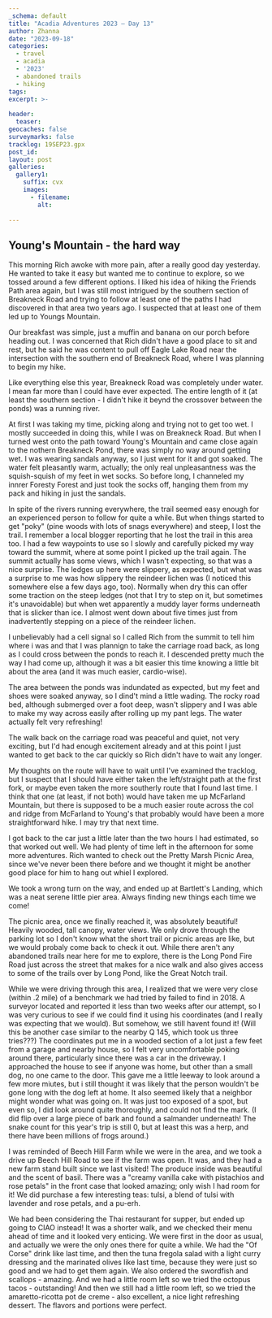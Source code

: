 ```yaml
---
_schema: default
title: "Acadia Adventures 2023 – Day 13"
author: Zhanna
date: "2023-09-18"
categories: 
  - travel
  - acadia
  - '2023'
  - abandoned trails
  - hiking
tags:
excerpt: >-
  
header:
  teaser:
geocaches: false
surveymarks: false
tracklog: 19SEP23.gpx
post_id: 
layout: post
galleries:
  gallery1:
    suffix: cvx
    images:
      - filename: 
        alt:
    
---
```


## Young's Mountain - the hard way

This morning Rich awoke with more pain, after a really good day yesterday. He wanted to take it easy but wanted me to continue to explore, so we tossed around a few different options. I liked his idea of hiking the Friends Path area again, but I was still most intrigued by the southern section of Breakneck Road and trying to follow at least one of the paths I had discovered in that area two years ago. I suspected that at least one of them led up to Youngs Mountain.

Our breakfast was simple, just a muffin and banana on our porch before heading out. I was concerned that Rich didn't have a good place to sit and rest, but he said he was content to pull off Eagle Lake Road near the intersection with the southern end of Breakneck Road, where I was planning to begin my hike.

Like everything else this year, Breakneck Road was completely under water. I mean far more than I could have ever expected. The entire length of it (at least the southern section - I didn't hike it beynd the crossover between the ponds) was a running river.

At first I was taking my time, picking along and trying not to get too wet. I mostly succeeded in doing this, while I was on Breakneck Road. But when I turned west onto the path toward Young's Mountain and came close again to the nothern Breakneck Pond, there was simply no way around getting wet. I was wearing sandals anyway, so I just went for it and got soaked. The water felt pleasantly warm, actually; the only real unpleasantness was the squish-squish of my feet in wet socks. So before long, I channeled my innrer Foresty Forest and just took the socks off, hanging them from my pack and hiking in just the sandals.

In spite of the rivers running everywhere, the trail seemed easy enough for an experienced person to follow for quite a while. But when things started to get "poky" (pine woods with lots of snags everywhere) and steep, I lost the trail. I remember a local blogger reporting that he lost the trail in this area too. I had a few waypoints to use so I slowly and carefully picked my way toward the summit, where at some point I picked up the trail again. The summit actually has some views, which I wasn't expecting, so that was a nice surprise. The ledges up here were slippery, as expected, but what was a surprise to me was how slippery the reindeer lichen was (I noticed this somewhere else a few days ago, too). Normally when dry this can offer some traction on the steep ledges (not that I try to step on it, but sometimes it's unavoidable) but when wet apparently a muddy layer forms underneath that is slicker than ice. I almost went down about five times just from inadvertently stepping on a piece of the reindeer lichen.

I unbelievably had a cell signal so I called Rich from the summit to tell him where i was and that I was plannign to take the carriage road back, as long as I could cross between the ponds to reach it. I descended pretty much the way I had come up, although it was a bit easier this time knowing a little bit about the area (and it was much easier, cardio-wise). 

The area between the ponds was indundated as expected, but my feet and shoes were soaked anyway, so I dind't mind a little wading. The rocky road bed, although submerged over a foot deep, wasn't slippery and I was able to make my way across easily after rolling up my pant legs. The water actually felt very refreshing!

The walk back on the carriage road was peaceful and quiet, not very exciting, but I'd had enough excitement already and at this point I just wanted to get back to the car quickly so Rich didn't have to wait any longer. 

My thoughts on the route will have to wait until I've examined the tracklog, but I suspect that I should have either taken the left/straight path at the first fork, or maybe even taken the more southerly route that I found last time. I think that one (at least, if not both) would have taken me up McFarland Mountain, but there is supposed to be a much easier route across the col and ridge from McFarland to Young's that probably would have been a more straightforward hike. I may try that next time.

I got back to the car just a little later than the two hours I had estimated, so that worked out well. We had plenty of time left in the afternoon for some more adventures. Rich wanted to check out the Pretty Marsh Picnic Area, since we've never been there before and we thought it might be another good place for him to hang out whiel I explored.

We took a wrong turn on the way, and ended up at Bartlett's Landing, which was a neat serene little pier area. Always finding new things each time we come!

The picnic area, once we finally reached it, was absolutely beautiful! Heavily wooded, tall canopy, water views. We only drove through the parking lot so I don't know what the short trail or picnic areas are like, but we would probaly come back to check it out. While there aren't any abandoned trails near here for me to explore, there is the Long Pond Fire Road just across the street that makes for a nice walk and also gives access to some of the trails over by Long Pond, like the Great Notch trail.

While we were driving through this area, I realized that we were very close (within .2 mile) of a benchmark we had tried by failed to find in 2018. A surveyor located and reported it less than two weeks after our attempt, so I was very curious to see if we could find it using his coordinates (and I really was expecting that we would). But somehow, we still havent found it! (Will this be another case similar to the nearby Q 145, which took us three tries???) The coordinates put me in a wooded section of a lot just a few feet from a garage and nearby house, so I felt very uncomfortable poking around there, particularly since there was a car in the driveway. I approached the house to see if anyone was home, but other than a small dog, no one came to the door. This gave me a little leeway to look around a few more miutes, but i still thought it was likely that the person wouldn't be gone long with the dog left at home. It also seemed likely that a neighbor might wonder what was going on. It was just too exposed of a spot, but even so, I did look around quite thoroughly, and could not find the mark. (I did flip over a large piece of bark and found a salmander underneath! The snake count for this year's trip is still 0, but at least this was a herp, and there have been millions of frogs around.)

I was reminded of Beech Hill Farm while we were in the area, and we took a drive up Beech Hill Road to see if the farm was open. It was, and they had a new farm stand built since we last visited! The produce inside was beautiful and the scent of basil. There was a "creamy vanilla cake with pistachios and rose petals" in the front case that looked amazing; only wish I had room for it! We did purchase a few interesting teas: tulsi, a blend of tulsi with lavender and rose petals, and a pu-erh. 

We had been considering the Thai restaurant for supper, but ended up going to CIAO instead! It was a shorter walk, and we checked their menu ahead of time and it looked very enticing. We were first in the door as usual, and actually we were the only ones there for quite a while. We had the "Of Corse" drink like last time, and then the tuna fregola salad with a light curry dressing and the marinated olives like last time, because they were just so good and we had to get them again. We also ordered the swordfish and scallops - amazing. And we had a little room left so we tried the octopus tacos - outstanding! And then we still had a little room left, so we tried the amaretto-ricotta pot de creme - also excellent, a nice light refreshing dessert. The flavors and portions were perfect. 

